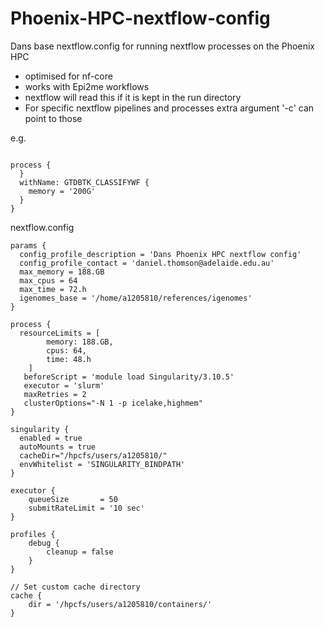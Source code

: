 # Phoenix-HPC-nextflow-config
Dans base nextflow.config for running nextflow processes on the Phoenix HPC
- optimised for nf-core
- works with Epi2me workflows
- nextflow will read this if it is kept in the run directory
- For specific nextflow pipelines and processes extra argument '-c' can point to those

e.g.
```

process {
  }
  withName: GTDBTK_CLASSIFYWF {
    memory = '200G'
  }
}

```

nextflow.config
```
params {
  config_profile_description = 'Dans Phoenix HPC nextflow config'
  config_profile_contact = 'daniel.thomson@adelaide.edu.au'
  max_memory = 188.GB
  max_cpus = 64
  max_time = 72.h
  igenomes_base = '/home/a1205810/references/igenomes'
}

process {
  resourceLimits = [
        memory: 188.GB,
        cpus: 64,
        time: 48.h
    ]
   beforeScript = 'module load Singularity/3.10.5'
   executor = 'slurm'
   maxRetries = 2
   clusterOptions="-N 1 -p icelake,highmem"
}

singularity {
  enabled = true
  autoMounts = true
  cacheDir="/hpcfs/users/a1205810/"
  envWhitelist = 'SINGULARITY_BINDPATH'
}

executor {
    queueSize       = 50
    submitRateLimit = '10 sec'
}

profiles {
    debug {
        cleanup = false
    }
}

// Set custom cache directory
cache {
    dir = '/hpcfs/users/a1205810/containers/'
}
```
